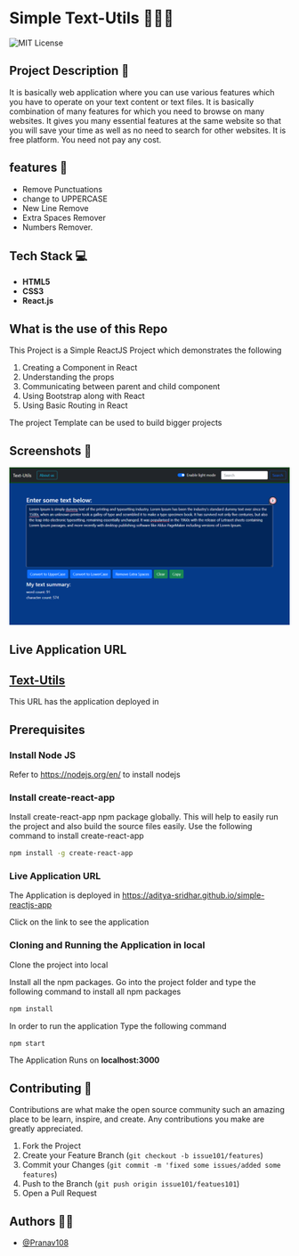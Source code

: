 # Simple Text-Utils 🧑🏻‍💻

![MIT License](https://img.shields.io/apm/l/atomic-design-ui.svg?)

## Project Description 📑

It is basically web application where you can use various features which you have to operate on your text content or text files. It is basically combination of many features for which you need to browse on many websites. It gives you many essential features at the same website so that you will save your time as well as no need to search for other websites. It is free platform. You need not pay any cost.

## features 📑

- Remove Punctuations
- change to UPPERCASE
- New Line Remove
- Extra Spaces Remover
- Numbers Remover.

## Tech Stack 💻

- **HTML5**
- **CSS3**
- **React.js**

## What is the use of this Repo

This Project is a Simple ReactJS Project which demonstrates the following

1. Creating a Component in React
2. Understanding the props
3. Communicating between parent and child component
4. Using Bootstrap along with React
5. Using Basic Routing in React

The project Template can be used to build bigger projects

## Screenshots 📸

![Screenshot](/img/Screenshot1.png)

## Live Application URL

## [Text-Utils](https://thawing-dusk-93582.herokuapp.com/)

This URL has the application deployed in

## Prerequisites

### Install Node JS

Refer to https://nodejs.org/en/ to install nodejs

### Install create-react-app

Install create-react-app npm package globally. This will help to easily run the project and also build the source files easily. Use the following command to install create-react-app

```bash
npm install -g create-react-app
```

### Live Application URL

The Application is deployed in https://aditya-sridhar.github.io/simple-reactjs-app

Click on the link to see the application

### Cloning and Running the Application in local

Clone the project into local

Install all the npm packages. Go into the project folder and type the following command to install all npm packages

```bash
npm install
```

In order to run the application Type the following command

```bash
npm start
```

The Application Runs on **localhost:3000**

## Contributing 🤝

Contributions are what make the open source community such an amazing place to be learn, inspire, and create. Any contributions you make are greatly appreciated.

1. Fork the Project
2. Create your Feature Branch (`git checkout -b issue101/features`)
3. Commit your Changes (`git commit -m 'fixed some issues/added some features`)
4. Push to the Branch (`git push origin issue101/featues101`)
5. Open a Pull Request

## Authors 👨‍💻

- [@Pranav108](https://www.github.com/Pranav108)
